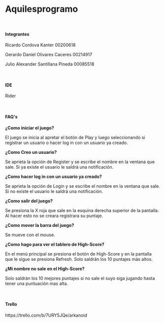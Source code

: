 
# Aquilesprogramo

</br>

#### Integrantes

<p>Ricardo Cordova Kanter 00200618</p>
<p>Gerardo Daniel Olivares Caceres 00214917</p>
<p>Julio Alexander Santillana Pineda 00085518</p>

</br>

#### IDE

<p>Rider</p>

</br>

#### FAQ's

**¿Como iniciar el juego?**
<p>El juego se inicia al apretar el botón de Play y luego seleccionando si registrar un usuario o hacer log in con un usuario ya creado. </p>

**¿Como Creo un usuario?**
<p>Se aprieta la opción de Register y se escribe el nombre en la ventana que sale. Si ya existe el usuario le saldrá una notificación. </p>

**¿Como hacer log in con un usuario ya creado?**
<p>Se aprieta la opción de Login y se escribe el nombre en la ventana que sale. Si no existe el usuario le saldrá una notificación. </p>

**¿Como salir del juego?**
<p>Se presiona la X roja que sale en la esquina derecha superior de la pantalla. Al hacer esto no se creara registrara su puntaje. </p>

**¿Como mover la barra del juego?**
<p>Se mueve con el mouse. </p>

**¿Como hago para ver el tablero de High-Score?**
<p>En el menú principal se presiona el botón de High-Score y en la pantalla que le sigue se presiona Refresh. Solo saldrán los 10 puntajes más altos.</p>

**¿Mi nombre no sale en el High-Score?**
<p>Solo saldrán los 10 mejores puntajes si no sale el suyo siga jugando hasta tener una puntuación mas alta. </p>

</br>

#### Trello

<p>https://trello.com/b/7URY5JQe/arkanoid</p>
